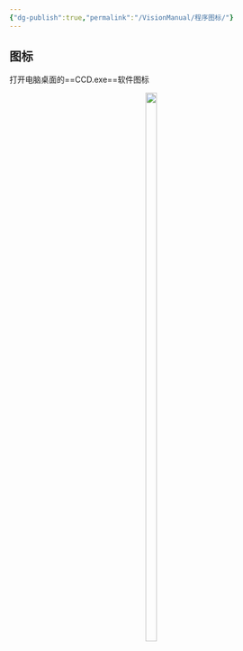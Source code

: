 ```yaml
---
{"dg-publish":true,"permalink":"/VisionManual/程序图标/"}
---
```



## 图标

打开电脑桌面的==CCD.exe==软件图标
<div align="center"><img src="https://tc.jisicn.top/img/202408210814375.png" width="20%" height="50%"></img></div>
